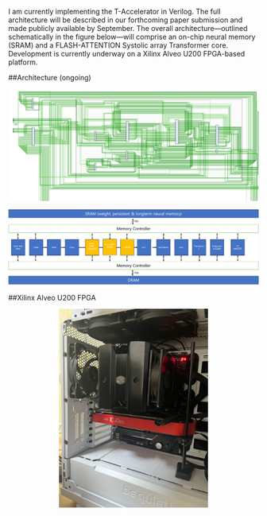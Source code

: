I am currently implementing the T-Accelerator in Verilog.
The full architecture will be described in our forthcoming paper submission and made publicly available by September.
The overall architecture—outlined schematically in the figure below—will comprise an on-chip neural memory (SRAM) and a FLASH-ATTENTION Systolic array Transformer core.
Development is currently underway on a Xilinx Alveo U200 FPGA-based platform.

##Architecture (ongoing)
<p align="center">
  <img src="sch.png" width="1000" >
</p>


<p align="center">
  <img src="top_arch2.png" width="1000" >
</p>



##Xilinx Alveo U200 FPGA 
<p align="center">
  <img src="u200.jpeg" width="300" >
</p>
